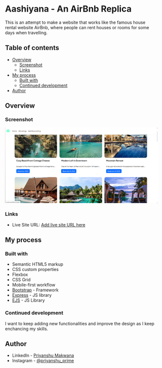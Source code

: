 # Aashiyana - An AirBnb Replica

This is an attempt to make a website that works like the famous house rental website AirBnb, where people can rent houses or rooms for some days when travelling.

## Table of contents

- [Overview](#overview)
  - [Screenshot](#screenshot)
  - [Links](#links)
- [My process](#my-process)
  - [Built with](#built-with)
  <!-- - [What I learned](#what-i-learned) -->
  - [Continued development](#continued-development)
- [Author](#author)

## Overview

### Screenshot

![](./screenshot.png)

### Links

- Live Site URL: [Add live site URL here](https://your-live-site-url.com)

## My process

### Built with

- Semantic HTML5 markup
- CSS custom properties
- Flexbox
- CSS Grid
- Mobile-first workflow
- [Bootstrap](www.getbootstrap.com) - Framework
- [Express](https://expressjs.com/) - JS library
- [EJS](https://ejs.co/) - JS Library

<!-- ### What I learned

Use this section to recap over some of your major learnings while working through this project. Writing these out and providing code samples of areas you want to highlight is a great way to reinforce your own knowledge.

To see how you can add code snippets, see below: -->

### Continued development

I want to keep adding new functionalities and improve the design as I keep enchancing my skills.

## Author

- LinkedIn - [Priyanshu Makwana](https://www.linkedin.com/in/priyanshu-makwana-277b93261/)
- Instagram - [@priyanshu_prime](https://www.instagram.com/priyanshu_prime/)

